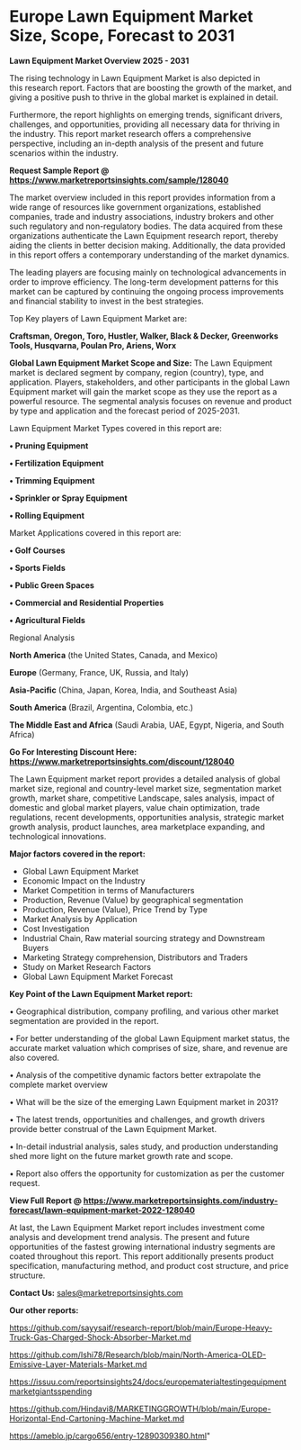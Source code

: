 # Europe Lawn Equipment Market Size, Scope, Forecast to 2031

<Strong> Lawn Equipment Market Overview 2025 - 2031</strong>

The rising technology in Lawn Equipment Market is also depicted in this research report. Factors that are boosting the growth of the market, and giving a positive push to thrive in the global market is explained in detail.

Furthermore, the report highlights on emerging trends, significant drivers, challenges, and opportunities, providing all necessary data for thriving in the industry. This report market research offers a comprehensive perspective, including an in-depth analysis of the present and future scenarios within the industry.

<strong>Request Sample Report @ <a href=https://www.marketreportsinsights.com/sample/128040>https://www.marketreportsinsights.com/sample/128040</a></strong>

The market overview included in this report provides information from a wide range of resources like government organizations, established companies, trade and industry associations, industry brokers and other such regulatory and non-regulatory bodies. The data acquired from these organizations authenticate the Lawn Equipment research report, thereby aiding the clients in better decision making. Additionally, the data provided in this report offers a contemporary understanding of the market dynamics.

The leading players are focusing mainly on technological advancements in order to improve efficiency. The long-term development patterns for this market can be captured by continuing the ongoing process improvements and financial stability to invest in the best strategies.

Top Key players of Lawn Equipment Market are:

<strong>Craftsman, Oregon, Toro, Hustler, Walker, Black & Decker, Greenworks Tools, Husqvarna, Poulan Pro, Ariens, Worx</strong>

<strong><b>Global Lawn Equipment Market Scope and Size:</b></strong>
The Lawn Equipment market is declared segment by company, region (country), type, and application. Players, stakeholders, and other participants in the global Lawn Equipment market will gain the market scope as they use the report as a powerful resource. The segmental analysis focuses on revenue and product by type and application and the forecast period of 2025-2031.

Lawn Equipment Market Types covered in this report are:

<strong>• Pruning Equipment

• Fertilization Equipment

• Trimming Equipment

• Sprinkler or Spray Equipment

• Rolling Equipment</strong>

Market Applications covered in this report are:

<strong>• Golf Courses

• Sports Fields

• Public Green Spaces

• Commercial and Residential Properties

• Agricultural Fields</strong> 

Regional Analysis

<strong>North America</strong> (the United States, Canada, and Mexico)

<strong>Europe</strong> (Germany, France, UK, Russia, and Italy)

<strong>Asia-Pacific</strong> (China, Japan, Korea, India, and Southeast Asia)

<strong>South America</strong> (Brazil, Argentina, Colombia, etc.)

<strong>The Middle East and Africa</strong> (Saudi Arabia, UAE, Egypt, Nigeria, and South Africa)

<strong>Go For Interesting Discount Here: <a href=https://www.marketreportsinsights.com/discount/128040>https://www.marketreportsinsights.com/discount/128040</a></strong>

The Lawn Equipment market report provides a detailed analysis of global market size, regional and country-level market size, segmentation market growth, market share, competitive Landscape, sales analysis, impact of domestic and global market players, value chain optimization, trade regulations, recent developments, opportunities analysis, strategic market growth analysis, product launches, area marketplace expanding, and technological innovations.

<strong><b>Major factors covered in the report:</b></strong>
<ul>
  <li>Global Lawn Equipment Market </li>
  <li>Economic Impact on the Industry</li>
  <li>Market Competition in terms of Manufacturers</li>
  <li>Production, Revenue (Value) by geographical segmentation</li>
  <li>Production, Revenue (Value), Price Trend by Type</li>
  <li>Market Analysis by Application</li>
  <li>Cost Investigation</li>
  <li>Industrial Chain, Raw material sourcing strategy and Downstream Buyers</li>
  <li>Marketing Strategy comprehension, Distributors and Traders</li>
  <li>Study on Market Research Factors</li>
  <li>Global Lawn Equipment Market Forecast</li>
</ul>

<strong><b>Key Point of the Lawn Equipment Market report:</b></strong>

• Geographical distribution, company profiling, and various other market segmentation are provided in the report.

• For better understanding of the global Lawn Equipment market status, the accurate market valuation which comprises of size, share, and revenue are also covered.

• Analysis of the competitive dynamic factors better extrapolate the complete market overview

• What will be the size of the emerging Lawn Equipment market in 2031?

• The latest trends, opportunities and challenges, and growth drivers provide better construal of the Lawn Equipment Market.

• In-detail industrial analysis, sales study, and production understanding shed more light on the future market growth rate and scope.

• Report also offers the opportunity for customization as per the customer request.

<strong><b>View Full Report @ <a href=https://www.marketreportsinsights.com/industry-forecast/lawn-equipment-market-2022-128040>https://www.marketreportsinsights.com/industry-forecast/lawn-equipment-market-2022-128040</a></b></strong>


At last, the Lawn Equipment Market report includes investment come analysis and development trend analysis. The present and future opportunities of the fastest growing international industry segments are coated throughout this report. This report additionally presents product specification, manufacturing method, and product cost structure, and price structure.

<strong>Contact Us:</strong>
sales@marketreportsinsights.com

<strong>Our other reports:</strong>

<a href=https://github.com/sayysaif/research-report/blob/main/Europe-Heavy-Truck-Gas-Charged-Shock-Absorber-Market.md>https://github.com/sayysaif/research-report/blob/main/Europe-Heavy-Truck-Gas-Charged-Shock-Absorber-Market.md</a>

<a href=https://github.com/Ishi78/Research/blob/main/North-America-OLED-Emissive-Layer-Materials-Market.md>https://github.com/Ishi78/Research/blob/main/North-America-OLED-Emissive-Layer-Materials-Market.md</a>

<a href=https://issuu.com/reportsinsights24/docs/europematerialtestingequipmentmarketgiantsspending>https://issuu.com/reportsinsights24/docs/europematerialtestingequipmentmarketgiantsspending</a>

<a href=https://github.com/Hindavi8/MARKETINGGROWTH/blob/main/Europe-Horizontal-End-Cartoning-Machine-Market.md>https://github.com/Hindavi8/MARKETINGGROWTH/blob/main/Europe-Horizontal-End-Cartoning-Machine-Market.md</a>

<a href=https://ameblo.jp/cargo656/entry-12890309380.html>https://ameblo.jp/cargo656/entry-12890309380.html</a>"
